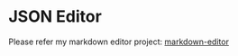 # JSON Editor

Please refer my markdown editor project: [markdown-editor](https://github.com/renhongl/markdown-editor)
